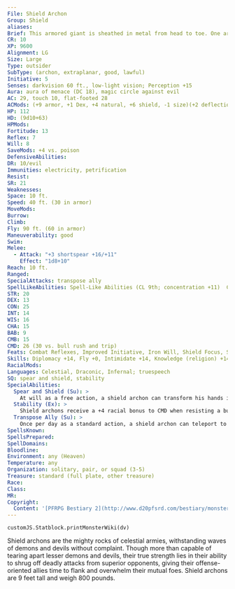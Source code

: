 ```yaml
---
File: Shield Archon
Group: Shield
aliases: 
Brief: This armored giant is sheathed in metal from head to toe. One arm ends in a spear-like blade, the other in a massive shield.
CR: 10
XP: 9600
Alignment: LG
Size: Large
Type: outsider
SubType: (archon, extraplanar, good, lawful)
Initiative: 5
Senses: darkvision 60 ft., low-light vision; Perception +15
Aura: aura of menace (DC 18), magic circle against evil
AC: 29, touch 10, flat-footed 28
ACMods: (+9 armor, +1 Dex, +4 natural, +6 shield, -1 size)(+2 deflection vs. evil)
HP: 112
HD: (9d10+63)
HPMods: 
Fortitude: 13
Reflex: 7
Will: 8
SaveMods: +4 vs. poison
DefensiveAbilities: 
DR: 10/evil
Immunities: electricity, petrification
Resist: 
SR: 21
Weaknesses: 
Space: 10 ft.
Speed: 40 ft. (30 in armor)
MoveMods: 
Burrow: 
Climb: 
Fly: 90 ft. (60 in armor)
Maneuverability: good
Swim: 
Melee: 
  - Attack: "+3 shortspear +16/+11"
    Effect: "1d8+10"
Reach: 10 ft.
Ranged: 
SpecialAttacks: transpose ally
SpellLikeAbilities: Spell-Like Abilities (CL 9th; concentration +11)  Constant-magic circle against evil   At Will-aid, greater teleport (self plus 50 lbs. of objects only), message   1/day-disrupting weapon, divine power, shield other
STR: 20
DEX: 13
CON: 25
INT: 14
WIS: 16
CHA: 15
BAB: 9
CMB: 15
CMD: 26 (30 vs. bull rush and trip)
Feats: Combat Reflexes, Improved Initiative, Iron Will, Shield Focus, Stand Still, Weapon Specialization (shortspear)B
Skills: Diplomacy +14, Fly +0, Intimidate +14, Knowledge (religion) +14, Perception +15, Sense Motive +15, Stealth -6, Survival +15
RacialMods: 
Languages: Celestial, Draconic, Infernal; truespeech
SQ: spear and shield, stability
SpecialAbilities:
  Spear and Shield (Su): >
    At will as a free action, a shield archon can transform his hands into a +1 tower shield and a +3 shortspear, or either individually, or back to hands again. He cannot transform both hands into shields or both into shortspears. A shield archon never takes the typical -2 penalty on attack rolls while wielding a tower shield. A shield archon's weapons cannot be disarmed, but they can be sundered. If a shield archon loses his spear or shield, he can manifest a new one as a full-round action. When a shield archon is slain, these two items fade away-they cannot be looted or wielded by any other creature.
  Stability (Ex): >
    Shield archons receive a +4 racial bonus to CMD when resisting a bull rush or trip attempt.
  Transpose Ally (Su): >
    Once per day as a standard action, a shield archon can teleport to the location of a willing (or unconscious) ally and immediately teleport that ally to the archon's previous position, in effect switching places with the ally. The archon must have line of effect to the target.
SpellsKnown: 
SpellsPrepared: 
SpellDomains: 
Bloodline: 
Environment: any (Heaven)
Temperature: any
Organization: solitary, pair, or squad (3-5)
Treasure: standard (full plate, other treasure)
Race: 
Class: 
MR: 
Copyright:
  Content: '[PFRPG Bestiary 2](http://www.d20pfsrd.com/bestiary/monster-listings/outsiders/archon/archon-shield)'
---
```

```dataviewjs
customJS.Statblock.printMonsterWiki(dv)
```
Shield archons are the mighty rocks of celestial armies, withstanding waves of demons and devils without complaint. Though more than capable of tearing apart lesser demons and devils, their true strength lies in their ability to shrug off deadly attacks from superior opponents, giving their offense-oriented allies time to flank and overwhelm their mutual foes. Shield archons are 9 feet tall and weigh 800 pounds.
